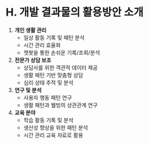 # H. 개발 결과물의 활용방안 소개

1. **개인 생활 관리**
   - 일상 활동 기록 및 패턴 분석
   - 시간 관리 효율화
   - 챗봇을 통한 손쉬운 기록/조회/분석
2. **전문가 상담 보조**
   - 상담사를 위한 객관적 데이터 제공
   - 생활 패턴 기반 맞춤형 상담
   - 심리 상태 추적 및 분석
3. **연구 및 분석**
   - 사용자 행동 패턴 연구
   - 생활 패턴과 웰빙의 상관관계 연구
4. **교육 분야**
   - 학습 활동 기록 및 분석
   - 생산성 향상을 위한 패턴 분석
   - 시간 관리 교육 자료로 활용 
